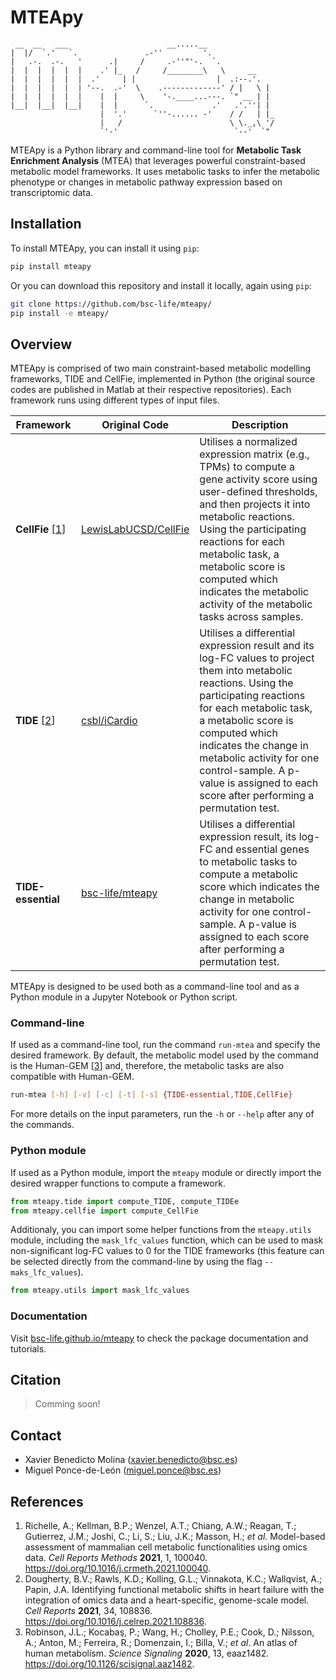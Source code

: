 # **MTEApy**

     __  __   ___                      __.....__                 
    |  |/  `.'   `.               .-''         '.               
    |   .-.  .-.   '      .|     /     .-''"'-.  `.             
    |  |  |  |  |  |    .' |_   /     /________\   \     __     
    |  |  |  |  |  |  .'     | |                  |  .:--.'.   
    |  |  |  |  |  | '--.  .-'  \    .-------------' / |   \ |  
    |  |  |  |  |  |    |  |     \    '-.____...---. `" __ | |  
    |__|  |__|  |__|    |  |      `.             .'   .'.''| |  
                        |  '.'      `''-...... -'    / /   | |_ 
                        |   /                        \ \._,\ '/ 
                        `'-'                          `--'  `"  

MTEApy is a Python library and command-line tool for **Metabolic Task Enrichment Analysis** (MTEA) that leverages powerful constraint-based metabolic model frameworks. It uses metabolic tasks to infer the metabolic phenotype or changes in metabolic pathway expression based on transcriptomic data.


## **Installation**

To install MTEApy, you can install it using `pip`:

```sh
pip install mteapy
```

Or you can download this repository and install it locally, again using `pip`:

```sh
git clone https://github.com/bsc-life/mteapy/
pip install -e mteapy/
```

## **Overview**

MTEApy is comprised of two main constraint-based metabolic modelling frameworks, TIDE and CellFie, implemented in Python (the original source codes are published in Matlab at their respective repositories). Each framework runs using different types of input files.

| Framework | Original Code | Description |
| --------- | ------------- | ----------- |
| **CellFie** [[1](#references)] | [LewisLabUCSD/CellFie](https://github.com/LewisLabUCSD/CellFie) | Utilises a normalized expression matrix (e.g., TPMs) to compute a gene activity score using user-defined thresholds, and then projects it into metabolic reactions. Using the participating reactions for each metabolic task, a metabolic score is computed which indicates the metabolic activity of the metabolic tasks across samples. |
| **TIDE** [[2](#references)] | [csbl/iCardio](https://github.com/csbl/iCardio) | Utilises a differential expression result and its log-FC values to project them into metabolic reactions. Using the participating reactions for each metabolic task, a metabolic score is computed which indicates the change in metabolic activity for one control-sample. A p-value is assigned to each score after performing a permutation test. |
| **TIDE-essential** | [bsc-life/mteapy](https://github.com/bsc-life/mteapy) | Utilises a differential expression result, its log-FC and essential genes to metabolic tasks to compute a metabolic score which indicates the change in metabolic activity for one control-sample. A p-value is assigned to each score after performing a permutation test. | 

MTEApy is designed to be used both as a command-line tool and as a Python module in a Jupyter Notebook or Python script.

### Command-line

If used as a command-line tool, run the command `run-mtea` and specify the desired framework. By default, the metabolic model used by the command is the Human-GEM [[3](#references)] and, therefore, the metabolic tasks are also compatible with Human-GEM.

```sh
run-mtea [-h] [-v] [-c] [-t] [-s] {TIDE-essential,TIDE,CellFie}
```
For more details on the input parameters, run the `-h` or `--help` after any of the commands.

### Python module

If used as a Python module, import the `mteapy` module or directly import the desired wrapper functions to compute a framework.

```python
from mteapy.tide import compute_TIDE, compute_TIDEe
from mteapy.cellfie import compute_CellFie
```

Additionaly, you can import some helper functions from the `mteapy.utils` module, including the `mask_lfc_values` function, which can be used to mask non-significant log-FC values to 0 for the TIDE frameworks (this feature can be selected directly from the command-line by using the flag `--maks_lfc_values`).

```python
from mteapy.utils import mask_lfc_values
```

### **Documentation**

Visit [bsc-life.github.io/mteapy](https://bsc-life.github.io/mteapy/) to check the package documentation and tutorials.


## **Citation**

> Comming soon!


## **Contact**

- Xavier Benedicto Molina ([xavier.benedicto@bsc.es](mailto:xavier.benedicto@bsc.es))
- Miguel Ponce-de-León ([miguel.ponce@bsc.es](mailto:miguel.ponce@bsc.es))

## **References**

1. Richelle, A.; Kellman, B.P.; Wenzel, A.T.; Chiang, A.W.; Reagan, T.; Gutierrez, J.M.; Joshi, C.; Li, S.; Liu, J.K.; Masson, H.; _et al._ Model-based assessment of mammalian cell metabolic functionalities using omics data. _Cell Reports Methods_ **2021**, 1, 100040. https://doi.org/10.1016/j.crmeth.2021.100040.
2. Dougherty, B.V.; Rawls, K.D.; Kolling, G.L.; Vinnakota, K.C.; Wallqvist, A.; Papin, J.A. Identifying functional metabolic shifts in heart failure with the integration of omics data and a heart-specific, genome-scale model. _Cell Reports_ **2021**, 34, 108836. https://doi.org/10.1016/j.celrep.2021.108836.
3. Robinson, J.L.; Kocabaş, P.; Wang, H.; Cholley, P.E.; Cook, D.; Nilsson, A.; Anton, M.; Ferreira, R.; Domenzain, I.; Billa, V.; _et al_. An atlas of human metabolism. _Science Signaling_ **2020**, 13, eaaz1482. https://doi.org/10.1126/scisignal.aaz1482.


